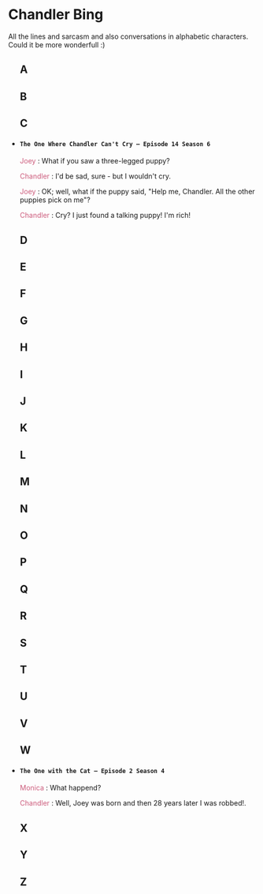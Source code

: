 # Chandler Bing

All the lines and sarcasm and also conversations in alphabetic characters. Could it be more wonderfull :)
<uL>

## A


## B


## C

<li>
<h4><code>The One Where Chandler Can't Cry — Episode 14 Season 6</code></h4>
<p>
<span style="color: #cd5d7d;">Joey</span> : What if you saw a three-legged puppy?

<span style="color: #cd5d7d;">Chandler</span> : I'd be sad, sure - but I wouldn't cry.

<span style="color: #cd5d7d;">Joey</span> : OK; well, what if the puppy said, "Help me, Chandler. All the other puppies pick on me"?

<span style="color: #cd5d7d;">Chandler</span> : Cry? I just found a talking puppy! I'm rich!
</p>
</li>

## D

## E

## F

## G

## H

## I

## J

## K

## L

## M

## N

## O

## P

## Q

## R

## S

## T

## U

## V

## W

<li>
<h4><code>The One with the Cat — Episode 2 Season 4</code></h4>
<p>
<span style="color: #cd5d7d;">Monica</span> : What happend?

<span style="color: #cd5d7d;">Chandler</span> : Well, Joey was born and then 28 years later I was robbed!.
</p>
</li>


## X

## Y

## Z
</ul>